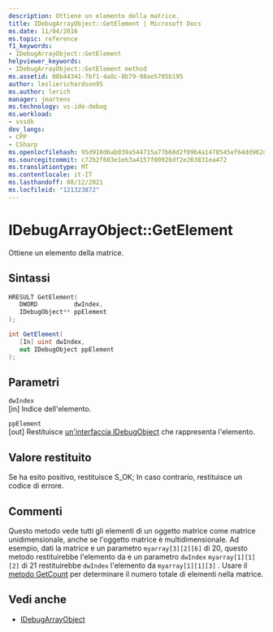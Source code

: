 ```yaml
---
description: Ottiene un elemento della matrice.
title: IDebugArrayObject::GetElement | Microsoft Docs
ms.date: 11/04/2016
ms.topic: reference
f1_keywords:
- IDebugArrayObject::GetElement
helpviewer_keywords:
- IDebugArrayObject::GetElement method
ms.assetid: 08b44341-7bf1-4a8c-8b79-98ae5785b195
author: leslierichardson95
ms.author: lerich
manager: jmartens
ms.technology: vs-ide-debug
ms.workload:
- vssdk
dev_langs:
- CPP
- CSharp
ms.openlocfilehash: 95d910d6ab039a544715a77b68d2f09b4a1478545ef64dd962db8cd5b372f707
ms.sourcegitcommit: c72b2f603e1eb3a4157f00926df2e263831ea472
ms.translationtype: MT
ms.contentlocale: it-IT
ms.lasthandoff: 08/12/2021
ms.locfileid: "121323872"
---
```

# <a name="idebugarrayobjectgetelement"></a>IDebugArrayObject::GetElement
Ottiene un elemento della matrice.

## <a name="syntax"></a>Sintassi

```cpp
HRESULT GetElement( 
   DWORD          dwIndex,
   IDebugObject** ppElement
);
```

```csharp
int GetElement(
   [In] uint dwIndex,
   out IDebugObject ppElement
);
```

## <a name="parameters"></a>Parametri
`dwIndex`\
[in] Indice dell'elemento.

`ppElement`\
[out] Restituisce [un'interfaccia IDebugObject](../../../extensibility/debugger/reference/idebugobject.md) che rappresenta l'elemento.

## <a name="return-value"></a>Valore restituito
 Se ha esito positivo, restituisce S_OK; In caso contrario, restituisce un codice di errore.

## <a name="remarks"></a>Commenti
 Questo metodo vede tutti gli elementi di un oggetto matrice come matrice unidimensionale, anche se l'oggetto matrice è multidimensionale. Ad esempio, dati la matrice e un parametro `myarray[3][2][6]` di 20, questo metodo restituirebbe l'elemento da e un parametro `dwIndex` `myarray[1][1][2]` di 21 restituirebbe `dwIndex` l'elemento da `myarray[1][1][3]` . Usare il [metodo GetCount](../../../extensibility/debugger/reference/idebugarrayobject-getcount.md) per determinare il numero totale di elementi nella matrice.

## <a name="see-also"></a>Vedi anche
- [IDebugArrayObject](../../../extensibility/debugger/reference/idebugarrayobject.md)
